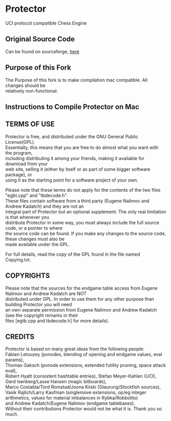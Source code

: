 # Protector
UCI protocol compatible Chess Engine

## Original Source Code
Can be found on sourceforge, [here](https://sourceforge.net/p/protector/code/HEAD/tree/)

## Purpose of this Fork
  The Purpose of this fork is to make compilation mac compatible. All changes should be </br>
  relatively non-functional.

## Instructions to Compile Protector on Mac



  
## TERMS OF USE

Protector is free, and distributed under the GNU General Public License(GPL). </br>
Essentially, this means that you are free to do almost what you want with the program, </br>
including distributing it among your friends, making it available for download from your </br>
web site, selling it (either by itself or as part of some bigger software package), or </br>
using it as the starting point for a software project of your own. </br>

Please note that these terms do not apply for the contents of the two files "egbt.cpp" and "tbdecode.h". </br>
These files contain software from a third party (Eugene Nalimov and Andrew Kadatch) and they are not an </br>
integral part of Protector but an optional supplement. The only real limitation is that whenever you </br>
distribute Protector in some way, you must always include the full source code, or a pointer to where </br>
the source code can be found.  If you make any changes to the source code, these changes must also be </br>
made available under the GPL.

For full details, read the copy of the GPL found in the file named Copying.txt.

## COPYRIGHTS

Please note that the sources for the endgame table access from Eugene Nalimov and Andrew Kadatch are NOT </br>
distributed under GPL. In order to use them for any other purpose than building Protector you will need </br>
an own separate permission from Eugene Nalimov and Andrew Kadatch (see the copyright remarks in their </br>
files [egtb.cpp and tbdecode.h] for more details).

## CREDITS

Protector is based on many great ideas from the following people: </br>
Fabien Letouzey (pvnodes, blending of opening and endgame values, eval params), </br>
Thomas Gaksch (pvnode extensions, extended futility pruning, space attack eval), </br>
Robert Hyatt (consistent hashtable entries), Stefan Meyer-Kahlen (UCI), </br>
Gerd Isenberg/Lasse Hansen (magic bitboards), </br>
Marco Costabla/Tord Romstad/Joona Kiiski (Glaurung/Stockfish sources), </br>
Vasik Rajlich/Larry Kaufman (singlemove extensions, op/eg integer arithmetics, values for material imbalances in Rybka/Robbolito) </br>
and Andrew Kadatch/Eugene Nalimov (endgame tablebases). </br>
Without their contributions Protector would not be what it is. Thank you so much.
